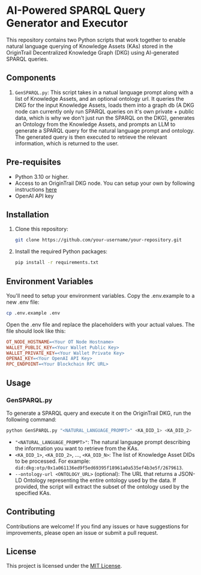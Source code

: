 # AI-Powered SPARQL Query Generator and Executor

This repository contains two Python scripts that work together to enable natural language querying of Knowledge Assets (KAs) stored in the OriginTrail Decentralized Knowledge Graph (DKG) using AI-generated SPARQL queries.

## Components

1. `GenSPARQL.py`: This script takes in a natual language prompt along with a list of Knowledge Assets, and an optional ontology url.  It queries the DKG for the input Knowledge Assets, loads them into a graph db (A DKG node can currently only run SPARQL queries on it's own private + public data, which is why we don't just run the SPARQL on the DKG), generates an Ontology from the Knowledge Assets, and prompts an LLM to generate a SPARQL query for the natural language prompt and ontology. The generated query is then executed to retrieve the relevant information, which is returned to the user.

## Pre-requisites

- Python 3.10 or higher.
- Access to an OriginTrail DKG node. You can setup your own by following instructions [here](https://docs.origintrail.io/decentralized-knowledge-graph-layer-2/testnet-node-setup-instructions/setup-instructions-dockerless)
- OpenAI API key

## Installation

1. Clone this repository:
   ```bash
   git clone https://github.com/your-username/your-repository.git
   ```

2. Install the required Python packages:
   ```bash
   pip install -r requirements.txt
   ```

## Environment Variables

You'll need to setup your environment variables. Copy the .env.example to a new .env file:

```bash
cp .env.example .env
```

Open the .env file and replace the placeholders with your actual values. The file should look like this:

```makefile
OT_NODE_HOSTNAME=<Your OT Node Hostname>
WALLET_PUBLIC_KEY=<Your Wallet Public Key>
WALLET_PRIVATE_KEY=<Your Wallet Private Key>
OPENAI_KEY=<Your OpenAI API Key>
RPC_ENDPOINT=<Your Blockchain RPC URL>
```

## Usage

### GenSPARQL.py

To generate a SPARQL query and execute it on the OriginTrail DKG, run the following command:

```bash
python GenSPARQL.py "<NATURAL_LANGUAGE_PROMPT>" <KA_DID_1> <KA_DID_2> ... <KA_DID_N> [--ontology-url <ONTOLOGY_URL>]
```

- `"<NATURAL_LANGUAGE_PROMPT>"`: The natural language prompt describing the information you want to retrieve from the KAs.
- `<KA_DID_1>`, `<KA_DID_2>`, ..., `<KA_DID_N>`: The list of Knowledge Asset DIDs to be processed. For example: `did:dkg:otp/0x1a061136ed9f5ed69395f18961a0a535ef4b3e5f/2679613`.
- `--ontology-url <ONTOLOGY_URL>` (optional): The URL that returns a JSON-LD Ontology representing the entire ontology used by the data. If provided, the script will extract the subset of the ontology used by the specified KAs.


## Contributing

Contributions are welcome! If you find any issues or have suggestions for improvements, please open an issue or submit a pull request.

## License

This project is licensed under the [MIT License](LICENSE).
